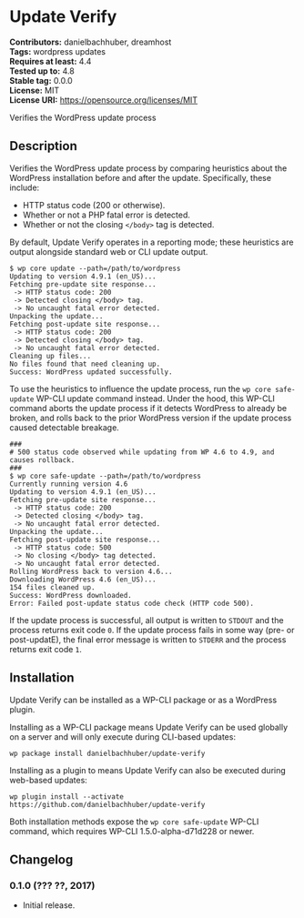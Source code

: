 # Update Verify #
**Contributors:** danielbachhuber, dreamhost  
**Tags:** wordpress updates  
**Requires at least:** 4.4  
**Tested up to:** 4.8  
**Stable tag:** 0.0.0  
**License:** MIT  
**License URI:** https://opensource.org/licenses/MIT  

Verifies the WordPress update process

## Description ##

Verifies the WordPress update process by comparing heuristics about the WordPress installation before and after the update. Specifically, these include:

* HTTP status code (200 or otherwise).
* Whether or not a PHP fatal error is detected.
* Whether or not the closing `</body>` tag is detected.

By default, Update Verify operates in a reporting mode; these heuristics are output alongside standard web or CLI update output.

    $ wp core update --path=/path/to/wordpress
    Updating to version 4.9.1 (en_US)...
    Fetching pre-update site response...
     -> HTTP status code: 200
     -> Detected closing </body> tag.
     -> No uncaught fatal error detected.
    Unpacking the update...
    Fetching post-update site response...
     -> HTTP status code: 200
     -> Detected closing </body> tag.
     -> No uncaught fatal error detected.
    Cleaning up files...
    No files found that need cleaning up.
    Success: WordPress updated successfully.

To use the heuristics to influence the update process, run the `wp core safe-update` WP-CLI update command instead. Under the hood, this WP-CLI command aborts the update process if it detects WordPress to already be broken, and rolls back to the prior WordPress version if the update process caused detectable breakage.

    ###
    # 500 status code observed while updating from WP 4.6 to 4.9, and causes rollback.
    ###
    $ wp core safe-update --path=/path/to/wordpress
    Currently running version 4.6
    Updating to version 4.9.1 (en_US)...
    Fetching pre-update site response...
     -> HTTP status code: 200
     -> Detected closing </body> tag.
     -> No uncaught fatal error detected.
    Unpacking the update...
    Fetching post-update site response...
     -> HTTP status code: 500
     -> No closing </body> tag detected.
     -> No uncaught fatal error detected.
    Rolling WordPress back to version 4.6...
    Downloading WordPress 4.6 (en_US)...
    154 files cleaned up.
    Success: WordPress downloaded.
    Error: Failed post-update status code check (HTTP code 500).

If the update process is successful, all output is written to `STDOUT` and the process returns exit code `0`. If the update process fails in some way (pre- or post-updatE), the final error message is written to `STDERR` and the process returns exit code `1`.

## Installation ##

Update Verify can be installed as a WP-CLI package or as a WordPress plugin.

Installing as a WP-CLI package means Update Verify can be used globally on a server and will only execute during CLI-based updates:

    wp package install danielbachhuber/update-verify

Installing as a plugin to means Update Verify can also be executed during web-based updates:

    wp plugin install --activate https://github.com/danielbachhuber/update-verify

Both installation methods expose the `wp core safe-update` WP-CLI command, which requires WP-CLI 1.5.0-alpha-d71d228 or newer.

## Changelog ##

### 0.1.0 (??? ??, 2017) ###
* Initial release.
